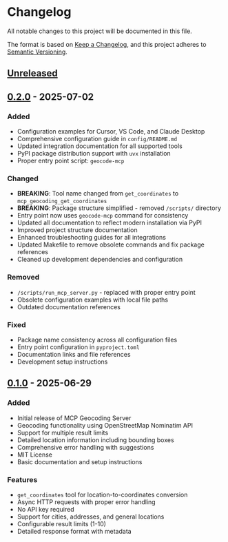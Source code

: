 # Changelog

All notable changes to this project will be documented in this file.

The format is based on [Keep a Changelog](https://keepachangelog.com/en/1.0.0/),
and this project adheres to [Semantic Versioning](https://semver.org/spec/v2.0.0.html).

## [Unreleased]

## [0.2.0] - 2025-07-02

### Added
- Configuration examples for Cursor, VS Code, and Claude Desktop
- Comprehensive configuration guide in `config/README.md`
- Updated integration documentation for all supported tools
- PyPI package distribution support with `uvx` installation
- Proper entry point script: `geocode-mcp`

### Changed
- **BREAKING**: Tool name changed from `get_coordinates` to `mcp_geocoding_get_coordinates`
- **BREAKING**: Package structure simplified - removed `/scripts/` directory
- Entry point now uses `geocode-mcp` command for consistency
- Updated all documentation to reflect modern installation via PyPI
- Improved project structure documentation
- Enhanced troubleshooting guides for all integrations
- Updated Makefile to remove obsolete commands and fix package references
- Cleaned up development dependencies and configuration

### Removed
- `/scripts/run_mcp_server.py` - replaced with proper entry point
- Obsolete configuration examples with local file paths
- Outdated documentation references

### Fixed
- Package name consistency across all configuration files
- Entry point configuration in `pyproject.toml`
- Documentation links and file references
- Development setup instructions

## [0.1.0] - 2025-06-29

### Added
- Initial release of MCP Geocoding Server
- Geocoding functionality using OpenStreetMap Nominatim API
- Support for multiple result limits
- Detailed location information including bounding boxes
- Comprehensive error handling with suggestions
- MIT License
- Basic documentation and setup instructions

### Features
- `get_coordinates` tool for location-to-coordinates conversion
- Async HTTP requests with proper error handling
- No API key required
- Support for cities, addresses, and general locations
- Configurable result limits (1-10)
- Detailed response format with metadata

[Unreleased]: https://github.com/X-McKay/geocode-mcp/compare/v0.2.0...HEAD
[0.2.0]: https://github.com/X-McKay/geocode-mcp/compare/v0.1.0...v0.2.0
[0.1.0]: https://github.com/X-McKay/geocode-mcp/releases/tag/v0.1.0
